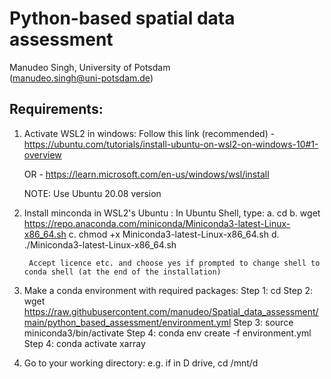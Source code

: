 # Python-based spatial data assessment
Manudeo Singh, University of Potsdam  
(manudeo.singh@uni-potsdam.de)

## Requirements:

1. Activate WSL2 in windows: 
         Follow this link (recommended) - https://ubuntu.com/tutorials/install-ubuntu-on-wsl2-on-windows-10#1-overview

    OR - https://learn.microsoft.com/en-us/windows/wsl/install 


    NOTE: Use Ubuntu 20.08 version


2. Install minconda in WSL2's Ubuntu :
    In Ubuntu Shell, type: 
        a. cd
        b. wget https://repo.anaconda.com/miniconda/Miniconda3-latest-Linux-x86_64.sh
        c. chmod +x Miniconda3-latest-Linux-x86_64.sh
        d. ./Miniconda3-latest-Linux-x86_64.sh
        
        Accept licence etc. and choose yes if prompted to change shell to conda shell (at the end of the installation)
        
3. Make a conda environment with required packages:
    Step 1: cd
    Step 2: wget https://raw.githubusercontent.com/manudeo/Spatial_data_assessment/main/python_based_assessment/environment.yml
    Step 3: source miniconda3/bin/activate
    Step 4: conda env create -f environment.yml
    Step 4: conda activate xarray
    
4. Go to your working directory: e.g. if in D drive, cd /mnt/d
